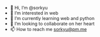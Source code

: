 - 👋 Hi, I’m @sorkyu
- 👀 I’m interested in web 
- 🌱 I’m currently learning web and python
- 💞️ I’m looking to collaborate on her heart
- 📫 How to reach me sorkyu@pm.me

<!---
sorkyu/sorkyu is a ✨ special ✨ repository because its `README.md` (this file) appears on your GitHub profile.
You can click the Preview link to take a look at your changes.
--->
